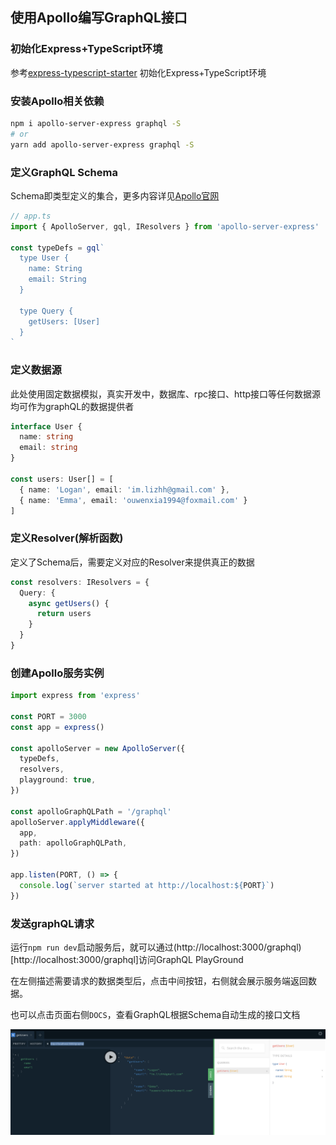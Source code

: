 ## 使用Apollo编写GraphQL接口

### 初始化Express+TypeScript环境

参考[express-typescript-starter](../express-typescript-starter/README.md) 初始化Express+TypeScript环境

### 安装Apollo相关依赖

```bash
npm i apollo-server-express graphql -S
# or
yarn add apollo-server-express graphql -S
```

### 定义GraphQL Schema

Schema即类型定义的集合，更多内容详见[Apollo官网](https://www.apollographql.com/docs/apollo-server/getting-started/)

```ts
// app.ts
import { ApolloServer, gql, IResolvers } from 'apollo-server-express'

const typeDefs = gql`
  type User {
    name: String
    email: String
  }

  type Query {
    getUsers: [User]
  }
`
```

### 定义数据源

此处使用固定数据模拟，真实开发中，数据库、rpc接口、http接口等任何数据源均可作为graphQL的数据提供者

```ts
interface User {
  name: string
  email: string
}

const users: User[] = [
  { name: 'Logan', email: 'im.lizhh@gmail.com' },
  { name: 'Emma', email: 'ouwenxia1994@foxmail.com' }
]
```

### 定义Resolver(解析函数)

定义了Schema后，需要定义对应的Resolver来提供真正的数据

```ts
const resolvers: IResolvers = {
  Query: {
    async getUsers() {
      return users
    }
  }
}
```

### 创建Apollo服务实例

```ts
import express from 'express'

const PORT = 3000
const app = express()

const apolloServer = new ApolloServer({
  typeDefs,
  resolvers,
  playground: true,
})

const apolloGraphQLPath = '/graphql'
apolloServer.applyMiddleware({
  app,
  path: apolloGraphQLPath,
})

app.listen(PORT, () => {
  console.log(`server started at http://localhost:${PORT}`)
})
```

### 发送graphQL请求

运行`npm run dev`启动服务后，就可以通过(http://localhost:3000/graphql)[http://localhost:3000/graphql]访问GraphQL PlayGround

在左侧描述需要请求的数据类型后，点击中间按钮，右侧就会展示服务端返回数据。

也可以点击页面右侧`DOCS`，查看GraphQL根据Schema自动生成的接口文档

![GraphQL Playground](./playground.png)
